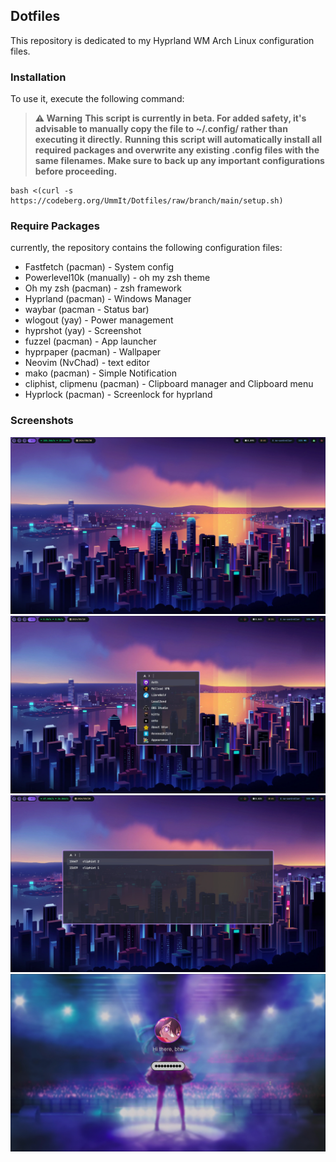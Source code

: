 ## Dotfiles

This repository is dedicated to my Hyprland WM Arch Linux configuration files.

### Installation

To use it, execute the following command:

> **⚠️ Warning**
> **This script is currently in beta. For added safety, it's advisable to manually copy the file to **~/.config/** rather than executing it directly.**
> **Running this script will automatically install all required packages and overwrite any existing .config files with the same filenames. Make sure to back up any important configurations before proceeding.**

```shell
bash <(curl -s https://codeberg.org/UmmIt/Dotfiles/raw/branch/main/setup.sh)
```

### Require Packages

currently, the repository contains the following configuration files:

- Fastfetch (pacman) - System config
- Powerlevel10k (manually) - oh my zsh theme
- Oh my zsh (pacman) - zsh framework
- Hyprland (pacman) - Windows Manager
- waybar (pacman - Status bar)
- wlogout (yay) - Power management
- hyprshot (yay) - Screenshot
- fuzzel (pacman) - App launcher
- hyprpaper (pacman) - Wallpaper
- Neovim (NvChad) - text editor
- mako (pacman) - Simple Notification
- cliphist, clipmenu (pacman) - Clipboard manager and Clipboard menu
- Hyprlock (pacman) - Screenlock for hyprland

### Screenshots

![Hyprland Fullscreen](./screenshots/fullscreen.png)
![Hyprland Fuzzel](./screenshots/fullscreen-fuzzel.png)
![Hyprland Cliphist dmenu](./screenshots/fullscreen-cliphist-dmenu.png)
![Hyprlock](./screenshots/hyprlock.png)
